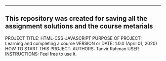 ------------------------------------------------------------------------------------------------
This repository was created for saving all the assignment solutions and the course metarials
------------------------------------------------------------------------------------------------

PROJECT TITLE: HTML-CSS-JAVASCRIPT
PURPOSE OF PROJECT: Learning and completing a course
VERSION or DATE: 1.0.0 (April 01, 2020)
HOW TO START THIS PROJECT: 
AUTHORS: Tanvir Rahman
USER INSTRUCTIONS: Feel free to use it.

